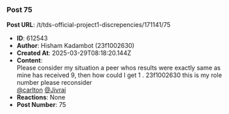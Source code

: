 ### Post 75
**Post URL**: /t/tds-official-project1-discrepencies/171141/75
- **ID**: 612543
- **Author**: Hisham Kadambot (23f1002630)
- **Created At**: 2025-03-29T08:18:20.144Z
- **Content**:  
  Please consider my situation a peer whos results were exactly same as mine has received 9, then how could I get 1 . 23f1002630 this is my role number please reconsider<br>
<a class="mention" href="/u/carlton">@carlton</a> <a class="mention" href="/u/jivraj">@Jivraj</a>
- **Reactions**: None
- **Post Number**: 75

